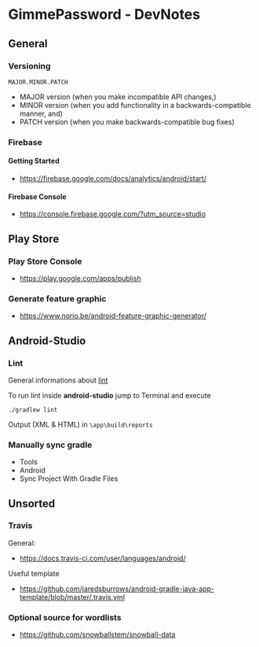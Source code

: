 # GimmePassword - DevNotes

## General
### Versioning
```
MAJOR.MINOR.PATCH
```

* MAJOR version (when you make incompatible API changes,)
* MINOR version (when you add functionality in a backwards-compatible manner, and)
* PATCH version (when you make backwards-compatible bug fixes)



### Firebase
#### Getting Started
* https://firebase.google.com/docs/analytics/android/start/
#### Firebase Console
* https://console.firebase.google.com/?utm_source=studio


## Play Store
### Play Store Console
* https://play.google.com/apps/publish

### Generate feature graphic
* https://www.norio.be/android-feature-graphic-generator/




## Android-Studio
### Lint
General informations about [lint](https://developer.android.com/studio/write/lint.html)

To run lint inside __android-studio__ jump to Terminal and execute
```
./gradlew lint
```

Output (XML & HTML) in ```\app\build\reports```

### Manually sync gradle
* Tools
* Android
* Sync Project With Gradle Files



## Unsorted
### Travis
General:
* https://docs.travis-ci.com/user/languages/android/

Useful template
* https://github.com/jaredsburrows/android-gradle-java-app-template/blob/master/.travis.yml


### Optional source for wordlists
* https://github.com/snowballstem/snowball-data
